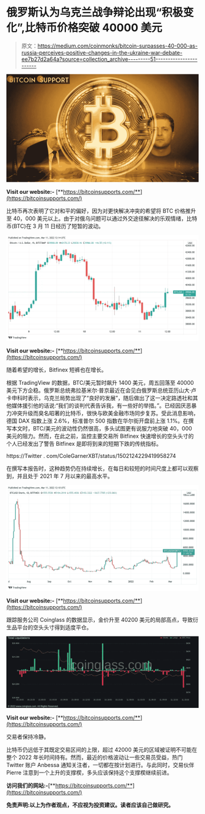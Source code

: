 # 俄罗斯认为乌克兰战争辩论出现“积极变化”,比特币价格突破 40000 美元

> 原文：<https://medium.com/coinmonks/bitcoin-surpasses-40-000-as-russia-perceives-positive-changes-in-the-ukraine-war-debate-ee7b27d2a64a?source=collection_archive---------51----------------------->

![](img/a00a33132829989bfcd8074bec58e09e.png)

**Visit our website:-** [**https://bitcoinsupports.com/**](https://bitcoinsupports.com/)

比特币再次表明了它对和平的偏好，因为对更快解决冲突的希望将 BTC 价格推升至 40，000 美元以上。由于对俄乌问题可以通过外交途径解决的乐观情绪，比特币(BTC)在 3 月 11 日经历了短暂的波动。

![](img/72dc1738237d2778a41c774b4dd82901.png)

**Visit our website:-** [**https://bitcoinsupports.com/**](https://bitcoinsupports.com/)

随着希望的增长，Bitfinex 短裤也在增长。

根据 TradingView 的数据，BTC/美元暂时飙升 1400 美元，周五回落至 40000 美元下方企稳。俄罗斯总统弗拉基米尔·普京最近在会见白俄罗斯总统亚历山大·卢卡申科时表示，乌克兰局势出现了“良好的发展”，随后做出了这一决定路透社和其他媒体援引他的话说:“我们的谈判代表告诉我，有一些好的举措。”。已经因厌恶暴力冲突升级而臭名昭著的比特币，很快与欧美金融市场同步复苏。受此消息影响，德国 DAX 指数上涨 2.6%，标准普尔 500 指数在华尔街开盘前上涨 1.1%。在撰写本文时，BTC/美元的波动性仍然很高，多头试图更有说服力地突破 40，000 美元的阻力。然而，在此之前，监控主要交易所 Bitfinex 快速增长的空头头寸的个人已经发出了警告 Bitfinex 是即将到来的短期下跌的传统指标。

https://Twitter . com/ColeGarnerXBT/status/1502124229419958274

在撰写本报告时，这种趋势仍在持续增长，在每日和较短的时间尺度上都可以观察到，并且处于 2021 年 7 月以来的最高水平。

![](img/43691c6d50aa087734f4460f4387d4e1.png)

**Visit our website:-** [**https://bitcoinsupports.com/**](https://bitcoinsupports.com/)

跟踪服务公司 Coinglass 的数据显示，金价升至 40200 美元的局部高点，导致衍生品平台的空头头寸得到适度平仓。

![](img/5da92a878cce32da0cbcb70dd721ad41.png)

**Visit our website:-** [**https://bitcoinsupports.com/**](https://bitcoinsupports.com/)

交易者保持冷静。

比特币仍远低于其既定交易区间的上限，超过 42000 美元的区域被证明不可能在整个 2022 年长时间持有。然而，最近的价格波动让一些交易员受益，热门 Twitter 账户 Anbessa 通知关注者，一切都在按计划进行。与此同时，交易伙伴 Pierre 注意到一个上升的支撑楔，多头应该保持这个支撑楔继续前进。

**访问我们的网站:-**[**https://bitcoinsupports.com/**](https://bitcoinsupports.com/)

**免责声明:以上为作者观点，不应视为投资建议。读者应该自己做研究。**